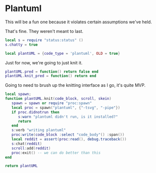 # Plantuml


  This will be a fun one because it violates certain assumptions we've held\.

That's fine\.  They weren't meant to last\.

```lua
local s = require "status:status" ()
s.chatty = true
```


```lua
local plantUML = {code_type = 'plantuml', OLD = true}
```

Just for now, we're going to just knit it\.

```lua
plantUML.pred = function() return false end
plantUML.knit_pred = function() return end
```

Going to need to brush up the knitting interface as I go, it's quite MVP\.

```lua
local spawn;
function plantUML.knit(code_block, scroll, skein)
   spawn = spawn or require "proc:spawn"
   local proc = spawn("plantuml", {"-tsvg", "-pipe"})
   if proc.didnotrun then
      s:warn "plantuml didn't run, is it installed?"
      return
   end
   s:verb "writing plantuml"
   proc:write(code_block :select "code_body"() :span())
   local reddit = assert(proc:read(), debug.traceback())
   s:chat(reddit)
   scroll:add(reddit)
   proc:exit() -- we can do better than this
end
```

```lua
return plantUML
```
